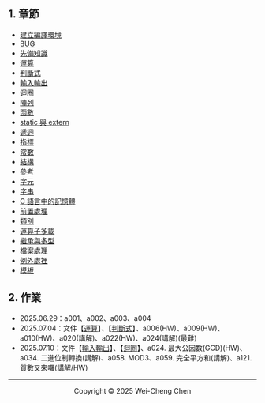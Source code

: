 ## 1. 章節

-   [建立編譯環境](./建立編譯環境.md)
-   [BUG](./bug.md)
-   [先備知識](./先備知識.md)
-   [運算](./運算.md)
-   [判斷式](./判斷式.md)
-   [輸入輸出](./輸入輸出.md)
-   [迴圈](./迴圈.md)
-   [陣列](./陣列.md)
-   [函數](./函數.md)
-   [static 與 extern](./static與extern.md)
-   [遞迴](./遞迴.md)
-   [指標](./指標.md)
-   [常數](./常數.md)
-   [結構](./結構.md)
-   [參考](./參考.md)
-   [字元](./字元.md)
-   [字串](./字串.md)
-   [C 語言中的記憶體](./記憶體.md)
-   [前置處理](./前置處理.md)
-   [類別](./類別.md)
-   [運算子多載](./運算子多載.md)
-   [繼承與多型](./繼承與多型.md)
-   [檔案處理](./檔案處理.md)
-   [例外處裡](./例外處裡.md)
-   [模板](./模板.md)

## 2. 作業

-   2025.06.29：a001、a002、a003、a004
-   2025.07.04：文件【[運算](./運算.md)】、【[判斷式](./判斷式.md)】、a006(HW)、a009(HW)、a010(HW)、a020(講解)、a022(HW)、a024(講解)(最難)
-   2025.07.10：文件【[輸入輸出](./輸入輸出.md)】、【[迴圈](./迴圈.md)】、a024. 最大公因數(GCD)(HW)、a034. 二進位制轉換(講解)、a058. MOD3、a059. 完全平方和(講解)、a121. 質數又來囉(講解/HW)

---

<p align="center">
  Copyright © 2025 Wei-Cheng Chen
</p>
